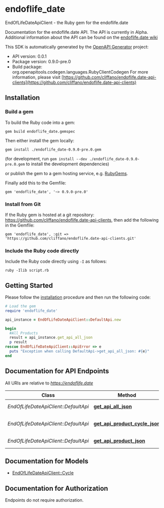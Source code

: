 # endoflife_date

EndOfLifeDateApiClient - the Ruby gem for the endoflife.date

Documentation for the endoflife.date API. The API is currently in Alpha. Additional information about the API can be found on the [endoflife.date wiki](https://github.com/endoflife-date/endoflife.date/wiki)

This SDK is automatically generated by the [OpenAPI Generator](https://openapi-generator.tech) project:

- API version: 0.0.1
- Package version: 0.9.0-pre.0
- Build package: org.openapitools.codegen.languages.RubyClientCodegen
For more information, please visit [https://github.com/cliffano/endoflife.date-api-clients](https://github.com/cliffano/endoflife.date-api-clients)

## Installation

### Build a gem

To build the Ruby code into a gem:

```shell
gem build endoflife_date.gemspec
```

Then either install the gem locally:

```shell
gem install ./endoflife_date-0.9.0-pre.0.gem
```

(for development, run `gem install --dev ./endoflife_date-0.9.0-pre.0.gem` to install the development dependencies)

or publish the gem to a gem hosting service, e.g. [RubyGems](https://rubygems.org/).

Finally add this to the Gemfile:

    gem 'endoflife_date', '~> 0.9.0-pre.0'

### Install from Git

If the Ruby gem is hosted at a git repository: https://github.com/cliffano/endoflife.date-api-clients, then add the following in the Gemfile:

    gem 'endoflife_date', :git => 'https://github.com/cliffano/endoflife.date-api-clients.git'

### Include the Ruby code directly

Include the Ruby code directly using `-I` as follows:

```shell
ruby -Ilib script.rb
```

## Getting Started

Please follow the [installation](#installation) procedure and then run the following code:

```ruby
# Load the gem
require 'endoflife_date'

api_instance = EndOfLifeDateApiClient::DefaultApi.new

begin
  #All Products
  result = api_instance.get_api_all_json
  p result
rescue EndOfLifeDateApiClient::ApiError => e
  puts "Exception when calling DefaultApi->get_api_all_json: #{e}"
end

```

## Documentation for API Endpoints

All URIs are relative to *https://endoflife.date*

Class | Method | HTTP request | Description
------------ | ------------- | ------------- | -------------
*EndOfLifeDateApiClient::DefaultApi* | [**get_api_all_json**](docs/DefaultApi.md#get_api_all_json) | **GET** /api/all.json | All Products
*EndOfLifeDateApiClient::DefaultApi* | [**get_api_product_cycle_json**](docs/DefaultApi.md#get_api_product_cycle_json) | **GET** /api/{product}/{cycle}.json | Single cycle details
*EndOfLifeDateApiClient::DefaultApi* | [**get_api_product_json**](docs/DefaultApi.md#get_api_product_json) | **GET** /api/{product}.json | Get All Details


## Documentation for Models

 - [EndOfLifeDateApiClient::Cycle](docs/Cycle.md)


## Documentation for Authorization

Endpoints do not require authorization.

